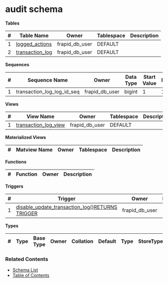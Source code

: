 # audit schema

**Tables**

| # | Table Name | Owner | Tablespace | Description |
| --- | --- | --- | --- | --- |
| 1 | [logged_actions](../tables/audit/logged_actions.md) | frapid_db_user | DEFAULT |  |
| 2 | [transaction_log](../tables/audit/transaction_log.md) | frapid_db_user | DEFAULT |  |



**Sequences**

| # | Sequence Name | Owner | Data Type | Start Value | Increment | Description |
| --- | --- | --- | --- | --- | --- | --- |
| 1 | transaction_log_log_id_seq | frapid_db_user | bigint | 1 | 1 |  |


**Views**

| # | View Name | Owner | Tablespace | Description |
| --- | --- | --- | --- | --- |
| 1 | [transaction_log_view](../views/audit/transaction_log_view.md) | frapid_db_user | DEFAULT |  |



**Materialized Views**

| # | Matview Name | Owner | Tablespace | Description |
| --- | --- | --- | --- | --- |



**Functions**

| # | Function | Owner | Description |
| --- | --- | --- | --- |



**Triggers**

| # | Trigger | Owner | Description |
| --- | --- | --- | --- |
| 1 | [disable_update_transaction_log()RETURNS TRIGGER](../functions/audit/disable_update_transaction_log-4458111.md) | frapid_db_user |  |



**Types**

| # | Type | Base Type | Owner | Collation | Default | Type | StoreType | NotNull | Description |
| --- | --- | --- | --- | --- | --- | --- | --- | --- | --- |


### Related Contents
* [Schema List](../schemas.md)
* [Table of Contents](../../README.md)